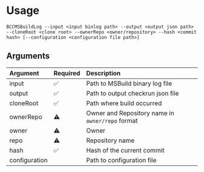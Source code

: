 # Usage

`BCCMSBuildLog --input <input binlog path> --output <output json path> --cloneRoot <clone root> --ownerRepo <owner/repository> --hash <commit hash> [--configuration <configuration file path>]`

## Arguments

| Argument | Required | Description |
| :--- | :--- | :--- |
| input | :white_check_mark: | Path to MSBuild binary log file |
| output | :white_check_mark: | Path to output checkrun json file |
| cloneRoot | :white_check_mark: | Path where build occurred |
| ownerRepo | :warning: | Owner and Repository name in `owner/repo` format |
| owner | :warning: | Owner |
| repo | :warning: | Repository name |
| hash | :white_check_mark: | Hash of the current commit |
| configuration | | Path to configuration file |